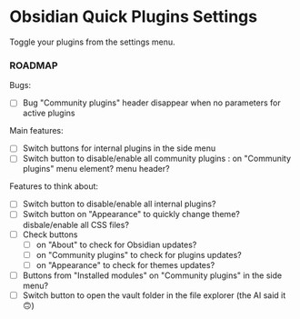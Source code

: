 # Obsidian Quick Plugins Settings

Toggle your plugins from the settings menu.


### ROADMAP
Bugs:
- [ ] Bug "Community plugins" header disappear when no parameters for active plugins

Main features:
- [ ] Switch buttons for internal plugins in the side menu
- [ ] Switch button to disable/enable all community plugins : on "Community plugins" menu element? menu header?

Features to think about:
- [ ] Switch button to disable/enable all internal plugins?
- [ ] Switch button on "Appearance" to quickly change theme? disbale/enable all CSS files?
- [ ] Check buttons 
  - [ ] on "About" to check for Obsidian updates?
  - [ ] on "Community plugins" to check for plugins updates?
  - [ ] on "Appearance" to check for themes updates?
- [ ] Buttons from "Installed modules" on "Community plugins" in the side menu?
- [ ] Switch button to open the vault folder in the file explorer (the AI said it 🙃)
